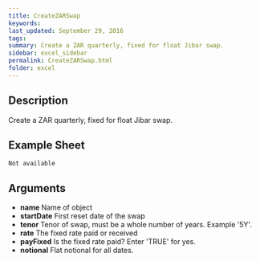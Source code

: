 ```yaml
---
title: CreateZARSwap
keywords:
last_updated: September 29, 2016
tags:
summary: Create a ZAR quarterly, fixed for float Jibar swap.
sidebar: excel_sidebar
permalink: CreateZARSwap.html
folder: excel
---
```


## Description
Create a ZAR quarterly, fixed for float Jibar swap.

<!--HUMAN EDIT START-->

<!--## Details-->

<!--HUMAN EDIT END-->

## Example Sheet

    Not available

## Arguments

* **name** Name of object
* **startDate** First reset date of the swap
* **tenor** Tenor of swap, must be a whole number of years.  Example '5Y'.
* **rate** The fixed rate paid or received
* **payFixed** Is the fixed rate paid? Enter 'TRUE' for yes.
* **notional** Flat notional for all dates.

<!--HUMAN EDIT START-->

<!--## Validation-->

<!--HUMAN EDIT END-->

